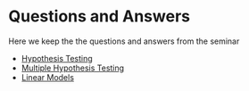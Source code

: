 # Questions and Answers

Here we keep the the questions and answers from the seminar

- [Hypothesis Testing](testing)  
- [Multiple Hypothesis Testing](multiplehypothesistesting)  
- [Linear Models](linearmodels)  
